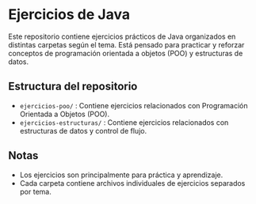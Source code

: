 
# Ejercicios de Java

Este repositorio contiene ejercicios prácticos de Java organizados en distintas carpetas según el tema. Está pensado para practicar y reforzar conceptos de programación orientada a objetos (POO) y estructuras de datos.

## Estructura del repositorio

- `ejercicios-poo/` : Contiene ejercicios relacionados con Programación Orientada a Objetos (POO).
- `ejercicios-estructuras/` : Contiene ejercicios relacionados con estructuras de datos y control de flujo.

## Notas

* Los ejercicios son principalmente para práctica y aprendizaje.
* Cada carpeta contiene archivos individuales de ejercicios separados por tema.

